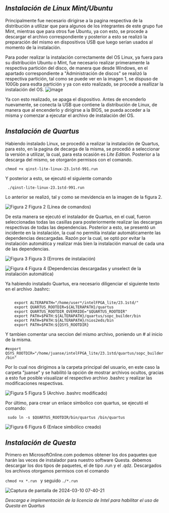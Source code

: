 *Instalación de Linux Mint/Ubuntu*
-

Principalmente fue necesario dirigirse a la pagina respectiva de la distribución a utilizar que para algunos de los integrantes de este grupo fue Mint, mientras que para otros fue Ubuntu, ya con esto, se procede a descargar el archivo correspondiente y posterior a esto se realizó la preparación del mismo en dispositivos USB que luego serían usados al momento de la instalación.

Para poder realizar la instalación correctamente del OS Linux, ya fuera para su distribución Ubuntu o Mint, fue necesario realizar primeramente la respectiva partición del disco, de manera que desde Windows, en el apartado correspondiente a "Administración de discos" se realizó la respectiva partición, tal como se puede ver en la imagen 1, se dispuso de 100Gb para esdta partición y ya con esto realizado, se procede a reallizar la instalación del OS.
![image](https://github.com/Juanseyanez/ElectronicaDigital1-G2-E3/assets/74801316/eedfadc0-e253-40f2-9166-47152db65ec8)

Ya con esto realizado, se apaga el dispositivo. Antes de encenderlo nuevamente, se conecta la USB que contiene la distribución de Linux, de manera que al encenderlo y dirigirse a la BIOS, se pueda acceder a la misma y comenzar a ejecutar el archivo de instalación del OS. 

*Instalación de Quartus*
--

Habiendo instalado Linux, se procedió a realizar la instalación de Quartus, para esto, en la pagina de decarga de la misma, se procedió a seleccionar la versión a utilizar, la cual, para esta ocasión es _Lite Edition_. Posterior a la descarga del mismo, se otorgarón permisos con el comando.


   ```chmod +x qinst-lite-linux-23.1std-991.run ```
   
Y posterior a esto, se ejecutó el siguiente comando

   ``` ./qinst-lite-linux-23.1std-991.run```

Lo anterior se realizó, tal y como se mevidencia en la imagen de la figura 2.

![Figura 2](images/Figura2.jpeg)
Figura 2 (Línea de comandos)

De esta manera se ejecutó el instalador de Quartus, en el cual, fueron seleccionadas todas las casillas para posteriormente realizar las descargas respectivas de todas  las dependencias. Posterior a esto, se presentó un incidente en la instalación, la cual no permitía instalar automáticamente las dependencias descargadas. Razón por la cual, se optó por evitar la instalación automática y realizar más bien la instalación manual de cada una de las dependencias. 

![Figura 3](images/Figura3.jpeg)
Figura 3 (Errores de instalación)

![Figura 4](images/Figura4.jpeg)
Figura 4 (Dependencias descargadas y unselect de la instalación automática)

Ya habiendo instalado Quartus, era necesario diligenciar el siguiente texto en el archivo .bashrc:

```

    export ALTERAPATH="/home/user*/intelFPGA_lite/23.1std/"
    export QUARTUS_ROOTDIR=${ALTERAPATH}/quartus
    export QUARTUS_ROOTDIR_OVERRIDE="$QUARTUS_ROOTDIR"
    export PATH=$PATH:${ALTERAPATH}/quartus/sopc_builder/bin
    export PATH=$PATH:${ALTERAPATH}/nios2eds/bin
    export PATH=$PATH:${QSYS_ROOTDIR}

```

Y tambien comentar una seccion del mismo archivo, poniendo un # al inicio de la misma.

``` #export QSYS_ROOTDIR="/home/juanse/intelFPGA_lite/23.1std/quartus/sopc_builder/bin" ```

Por lo cual nos dirigimos a la carpeta principal del usuario, en este caso la carpeta "juanse" y se habilitó la opción de mostrar archivos ocultos, gracias a esto fue posible visualizar el respectivo archivo .bashrc y realizar las modificaciones respectivas.

![Figura 5](images/Figura5.jpeg)
Figura 5 (Archivo .bashrc modificado)

Por último, para crear un enlace simbolico con quartus, se ejecutó el comando:

```  sudo ln -s $QUARTUS_ROOTDIR/bin/quartus /bin/quartus ```

![Figura 6](images/Figura6.jpeg)
Figura 6 (Enlace simbólico creado)


*Instalación de Questa*
--
  
   Primero en MicrosoftOnline.com podemos obtener los dos paquetes que harán las veces de instalador para nuestro software Questa. debemos descargar los dos tipos de paquetes, el de tipo .run y el .qdz. Descargados los archivos otorgamos permisos con el comando 
   
   
   ```chmod +x *.run ``` y seguido ```./*.run ```
   

   ![Captura de pantalla de 2024-03-10 07-40-21](https://github.com/Juanseyanez/ElectronicaDigital1-G2-E3/assets/150001189/25148da4-8116-4b25-9b3e-7c4a1ba29472)



*Descarga e implementación de la licencia de Intel para habilitar el uso de Questa en Quartus*
